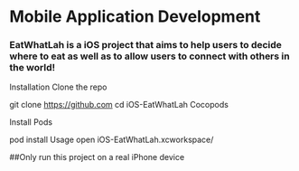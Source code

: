 # Mobile Application Development

### EatWhatLah is a iOS project that aims to help users to decide where to eat as well as to allow users to connect with others in the world!


Installation
Clone the repo

git clone https://github.com
cd iOS-EatWhatLah
Cocopods

Install Pods

pod install
Usage
open iOS-EatWhatLah.xcworkspace/

##Only run this project on a real iPhone device
